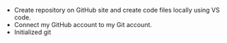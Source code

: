 - Create repository on GitHub site and create code files locally using VS code.
- Connect my GitHub account to my Git account.
- Initialized git